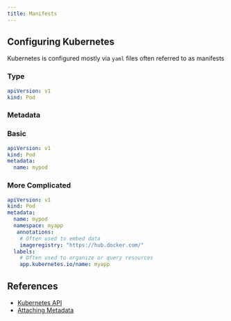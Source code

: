 ```yaml
---
title: Manifests
---
```


## Configuring Kubernetes

Kubernetes is configured mostly via `yaml` files often referred to as manifests

### Type

```yaml
apiVersion: v1
kind: Pod
```

### Metadata

### Basic

```yaml
apiVersion: v1
kind: Pod
metadata:
  name: mypod
```

### More Complicated

```yaml
apiVersion: v1
kind: Pod
metadata:
  name: mypod
  namespace: myapp
   annotations:
    # Often used to embed data
    imageregistry: "https://hub.docker.com/"
  labels:
    # Often used to organize or query resources
    app.kubernetes.io/name: myapp
```

## References

- [Kubernetes API](https://kubernetes.io/docs/reference/generated/kubernetes-api/v1.18/)
- [Attaching Metadata](https://kubernetes.io/docs/concepts/overview/working-with-objects/annotations/#attaching-metadata-to-objects)
